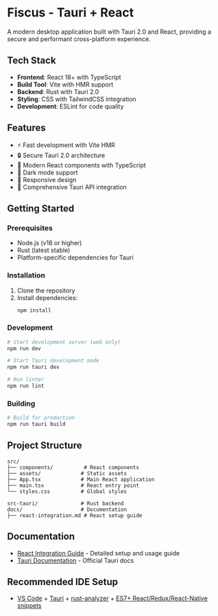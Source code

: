# Fiscus - Tauri + React

A modern desktop application built with Tauri 2.0 and React, providing a secure and performant cross-platform experience.

## Tech Stack

- **Frontend**: React 18+ with TypeScript
- **Build Tool**: Vite with HMR support
- **Backend**: Rust with Tauri 2.0
- **Styling**: CSS with TailwindCSS integration
- **Development**: ESLint for code quality

## Features

- ⚡ Fast development with Vite HMR
- 🔒 Secure Tauri 2.0 architecture
- 🎨 Modern React components with TypeScript
- 🌙 Dark mode support
- 📱 Responsive design
- 🔧 Comprehensive Tauri API integration

## Getting Started

### Prerequisites

- Node.js (v18 or higher)
- Rust (latest stable)
- Platform-specific dependencies for Tauri

### Installation

1. Clone the repository
2. Install dependencies:
   ```bash
   npm install
   ```

### Development

```bash
# Start development server (web only)
npm run dev

# Start Tauri development mode
npm run tauri dev

# Run linter
npm run lint
```

### Building

```bash
# Build for production
npm run tauri build
```

## Project Structure

```
src/
├── components/          # React components
├── assets/             # Static assets
├── App.tsx             # Main React application
├── main.tsx            # React entry point
└── styles.css          # Global styles

src-tauri/              # Rust backend
docs/                   # Documentation
├── react-integration.md # React setup guide
```

## Documentation

- [React Integration Guide](docs/react-integration.md) - Detailed setup and usage guide
- [Tauri Documentation](https://v2.tauri.app/) - Official Tauri docs

## Recommended IDE Setup

- [VS Code](https://code.visualstudio.com/) + [Tauri](https://marketplace.visualstudio.com/items?itemName=tauri-apps.tauri-vscode) + [rust-analyzer](https://marketplace.visualstudio.com/items?itemName=rust-lang.rust-analyzer) + [ES7+ React/Redux/React-Native snippets](https://marketplace.visualstudio.com/items?itemName=dsznajder.es7-react-js-snippets)
